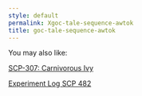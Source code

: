 ```yaml
---
style: default
permalink: Xgoc-tale-sequence-awtok
title: goc-tale-sequence-awtok
---
```

You may also like:

[SCP-307: Carnivorous Ivy](http://scp-wiki.net/scp-307)

[Experiment Log SCP 482](http://scp-wiki.net/experiment-log-scp-482)
